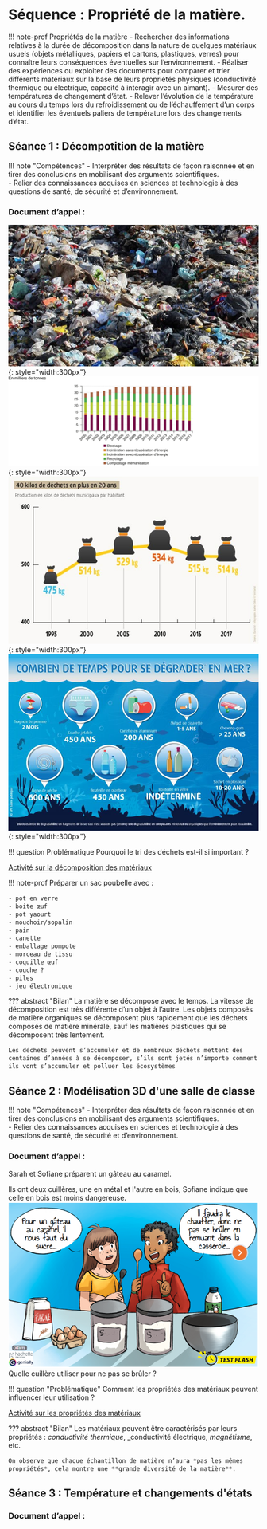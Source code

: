 # Séquence : Propriété de la matière.

!!! note-prof
    Propriétés de la matière
    - Rechercher des informations relatives à la durée de décomposition dans la nature de quelques matériaux usuels (objets métalliques, papiers et cartons, plastiques, verres) pour connaître leurs conséquences éventuelles sur l’environnement.
    - Réaliser des expériences ou exploiter des documents pour comparer et trier différents matériaux sur la base de leurs propriétés physiques (conductivité thermique ou électrique, capacité à interagir avec un aimant).
    - Mesurer des températures de changement d’état.
    - Relever l’évolution de la température au cours du temps lors du refroidissement ou de l’échauffement d’un corps et identifier les éventuels paliers de température lors des changements d’état.

## Séance 1 : Décompotition de la matière
!!! note "Compétences"
    - Interpréter des résultats de façon raisonnée et en tirer des conclusions en mobilisant des arguments scientifiques.  
    - Relier des connaissances acquises en sciences et technologie à des questions de santé, de sécurité et d’environnement.
    
### Document d’appel :

![Photo d’une décharge](Pictures/decharge.png){: style="width:300px"}
![Graphique de la masse des poubelles au cours du temps](Pictures/graph-quantite-dechets.svg){: style="width:300px"}
![Alt text](Pictures/graph-quantite-dechets2.png){: style="width:300px"}
![Alt text](Pictures/tempsDecomposition.png){: style="width:300px"}


!!! question Problématique
    Pourquoi le tri des déchets est-il si important ?

[Activité sur la décomposition des matériaux](../Decomposition)

!!! note-prof
    Préparer un sac poubelle avec :

    - pot en verre
    - boite œuf
    - pot yaourt
    - mouchoir/sopalin
    - pain
    - canette
    - emballage pompote
    - morceau de tissu
    - coquille œuf
    - couche ?
    - piles
    - jeu électronique

<div style="page-break-after: always;"></div>

<div markdown class="printme"> 

??? abstract "Bilan"
    La matière se décompose avec le temps.
    La vitesse de décomposition est très différente d’un objet à l’autre. Les objets composés de matière organiques se décomposent plus rapidement que les déchets composés de matière minérale, sauf les matières plastiques qui se décomposent très lentement.

    Les déchets peuvent s’accumuler et de nombreux déchets mettent des centaines d’années à se décomposer, s’ils sont jetés n’importe comment ils vont s’accumuler et polluer les écosystèmes




## Séance 2 : Modélisation 3D d'une salle de classe

!!! note "Compétences"
    - Interpréter des résultats de façon raisonnée et en tirer des conclusions en mobilisant des arguments scientifiques.  
    - Relier des connaissances acquises en sciences et technologie à des questions de santé, de sécurité et d’environnement.

### Document d’appel :
Sarah et Sofiane préparent un gâteau au
caramel.

Ils ont deux cuillères, une en métal et l'autre en bois, Sofiane indique que celle en bois est moins dangereuse.    
![](Pictures/gateauCaramel1.png)   
Quelle cuillère utiliser pour ne pas se brûler ?

!!! question "Problématique"
    Comment les propriétés des matériaux peuvent influencer leur utilisation ?

[Activité sur les propriétés des matériaux](../Proprietes)



<div style="page-break-after: always;"></div>

??? abstract "Bilan"
    Les matériaux peuvent être caractérisés par leurs propriétés : _conductivité thermique_, _conductivité électrique, _magnétisme_, etc.

    On observe que chaque échantillon de matière n’aura *pas les mêmes propriétés*, cela montre une **grande diversité de la matière**.

## Séance 3 : Température et changements d'états

### Document d’appel :
